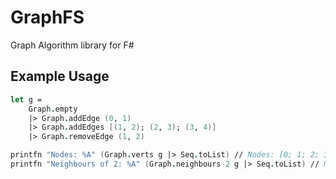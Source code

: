 # GraphFS

Graph Algorithm library for F#

## Example Usage

```fsharp
let g = 
    Graph.empty
    |> Graph.addEdge (0, 1)
    |> Graph.addEdges [(1, 2); (2, 3); (3, 4)]
    |> Graph.removeEdge (1, 2)

printfn "Nodes: %A" (Graph.verts g |> Seq.toList) // Nodes: [0; 1; 2; 3; 4]
printfn "Neighbours of 2: %A" (Graph.neighbours 2 g |> Seq.toList) // Neighbours of 2: [3]
```